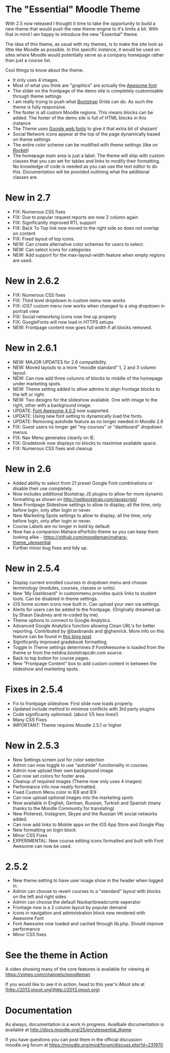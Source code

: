 The "Essential" Moodle Theme
======================

With 2.5 now released I thought it time to take the opportunity to build a new theme that would push the new theme engine to it's limits a bit. With that in mind I am happy to introduce the new "Essential" theme.

The idea of this theme, as usual with my themes, is to make the site look as little like Moodle as possible. In this specific instance, it would be used on sites where Moodle would potentially serve as a company homepage rather than just a course list.

Cool things to know about the theme.
 - It only uses 4 images.
 - Most of what you think are "graphics" are actually the [Awesome font](http://fortawesome.github.io/Font-Awesome/)
 - The slider on the frontpage of the demo site is completely customisable through theme settings
 - I am really trying to push what [Bootstrap](http://twitter.github.io/bootstrap/) Grids can do. As such the theme is fully responsive.
 - The footer is all custom Moodle regions. This means blocks can be added. The footer of the demo site is full of HTML blocks in this instance
 - The Theme uses [Google web fonts](http://www.google.com/fonts/) to give it that extra bit of shazam!
 - Social Network icons appear at the top of the page dynamically based on theme settings
 - The entire color scheme can be modified with theme settings (like on [Rocket](https://moodle.org/plugins/view.php?plugin=theme_rocket))
 - The homepage main area is just a label. The theme will ship with custom classes that you can set for tables and links to modify their formatting. No knowledge of code is needed as you can use the text editor to do this. Documentation will be provided outlining what the additional classes are.
 
 New in 2.7
 ========================
 - FIX: Numerous CSS fixes
 - FIX: Due to popular request reports are now 2 column again
 - FIX: Significantly improved RTL support
 - FIX: Back To Top link now moved to the right side so does not overlap on content
 - FIX: Fixed layout of top icons.
 - NEW: Can create alternative color schemes for users to select.
 - NEW: Can select icons for categories
 - NEW: Add support for the max-layout-width feature when empty regions are used.
 
 New in 2.6.2
 ========================
 - FIX: Numerous CSS fixes
 - FIX: Third level dropdown in custom menu now works
 - FIX: iOS7 custom menu now works when changed to a sing dropdown in portrait view
 - FIX: Social networking icons now line up properly
 - FIX: GoogleFonts will now load in HTTPS setups
 - NEW: Frontpage content now goes full width if all blocks removed.
 
  New in 2.6.1
 ========================
 - NEW: MAJOR UPDATES for 2.6 compatibility.
 - NEW: Moved layouts to a more "moodle standard" 1, 2 and 3 column layout.
 - NEW: Can now add three columns of blocks to middle of the homepage under marketing spots.
 - NEW: Theme setting added to allow admins to align frontage blocks to the left or right.
 - NEW: Two designs for the slideshow available. One with image to the right, other with a background image.
 - UPDATE: [Font Awesome 4.0.3](http://fontawesome.io/) now supported.
 - UPDATE: Using new font setting to dynamically load the fonts.
 - UPDATE: Removing autohide feature as no longer needed in Moodle 2.6
 - FIX: Guest users no longer get "my courses" or "dashboard" dropdown menus.
 - FIX: Nav Menu generates cleanly on IE.
 - FIX: Gradebook now displays no blocks to maximise available space.
 - FIX: Numerous CSS fixes and cleanup
 
 New in 2.6
 ========================
 - Added ability to select from 21 preset Google Font combinations or disable their use completely.
 - Now includes additional Bootstrap JS plugins to allow for more dynamic formatting as shown on http://getbootstrap.com/javascript/
 - New Frontpage Slideshow settings to allow to display; all the time, only before login, only after login or never.
 - New Marketing Spots settings to allow to display; all the time, only before login, only after login or never.
 - Course Labels are no longer in bold by default
 - Now has a companion Mahara ePorfolio theme so you can keep them looking alike - https://github.com/moodleman/mahara-theme_utessential
 - Further minor bug fixes and tidy up.
   
 New in 2.5.4
 ========================
 - Display current enrolled courses in dropdown menu and choose terminology (modules, courses, classes or units).
 - New 'My Dashboard" in custommenu provides quick links to student tools. Can be disabled in theme settings.
 - iOS home screen icons now built in. Can upload your own via settings.
 - Alerts for users can be added to the frontpage. (Originally dreamed up by Shaun Daubney and re-coded by me).
 - Theme options to connect to Google Analytics.
 - Advanced Google Analytics function allowing Clean URL's for better reporting. Contributed by @basbrands and @ghenrick. More info on this feature can be found in [this blog post](http://www.somerandomthoughts.com/blog/2012/04/18/ireland-uk-moodlemoot-analytics-to-the-front/)
 - Significantly improved gradebook formatting.
 - Toggle in Theme settings determines if FontAwesome is loaded from the theme or from the netdna.bootstrapcdn.com source.
 - Back to top button for course pages.
 - New "Frontpage Content" box to add custom content in between the slideshow and marketing spots.
 
 Fixes in 2.5.4
 =======================
 - Fix to frontpage slideshow. First slide now loads properly.
 - Updated include method to minimse conflicts with 3rd party plugins
 - Code significanty optimised. (about 1/5 less lines!)
 - Many CSS Fixes
 - IMPORTANT: Theme requires Moodle 2.5.1 or higher

 New in 2.5.3
 ========================
 - New Settings screen just for color selection
 - Admin can now toggle to use "autohide" functionality in courses.
 - Admin now upload their own background image
 - Can now set colors for footer area
 - Cleanup of required images (Theme now only uses 4 images)
 - Performance info now neatly formatted.
 - Fixed Custom Menu color in IE8 and IE9
 - Can now upload optional images into the marketing spots
 - Now available in English, German, Russian, Turkish and Spanish (many thanks to the Moodle Community for translating)
 - New Pinterest, Instagram, Skype and the Russian VK social networks added.
 - Can now add links to Mobile apps on the iOS App Store and Google Play
 - New formatting on login block
 - Minor CSS Fixes
 - EXPERIMENTAL: New course editing icons formatted and built with Font Awesome can now be used.
 
2.5.2
========================
 - New theme setting to have user image show in the header when logged in.
 - Admin can choose to revert courses to a "standard" layout with blocks on the left and right sides
 - Admin can choose the default Navbar/breadcrumb seperator
 - Frontage now is a 2 column layout by popular demand
 - Icons in navigation and administration block now rendered with Awesome Font
 - Font Awesome now loaded and cached through lib.php. Should improve performance
 - Minor CSS fixes
 
See the theme in Action
========================

A video showing many of the core features is available for viewing at https://vimeo.com/channels/moodleman

If you would like to see it in action, head to this year's iMoot site at [http://2013.imoot.org](http://2013.imoot.org)


Documentation
=============

As always, documentation is a work in progress. Availbale documentation is available at http://docs.moodle.org/25/en/utessential_theme

If you have questions you can post them in the official discussion moodle.org forum at https://moodle.org/mod/forum/discuss.php?d=231970
